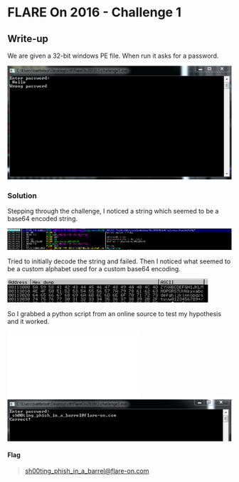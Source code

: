 # FLARE On 2016 - Challenge 1

## Write-up
We are given a 32-bit windows PE file. When run it asks for a password.

![Here](InitialRun.PNG)

### Solution
Stepping through the challenge, I noticed a string which seemed to be a base64 encoded string.

![Here](base64.PNG)

Tried to initially decode the string and failed. Then I noticed what seemed to be a custom alphabet used for a custom base64 encoding.

![Here](Custom.PNG)

So I grabbed a python script from an online source to test my hypothesis and it worked.

![Script](custom-b64.py)
![Here](Solution.PNG)

#### Flag
> sh00ting_phish_in_a_barrel@flare-on.com
